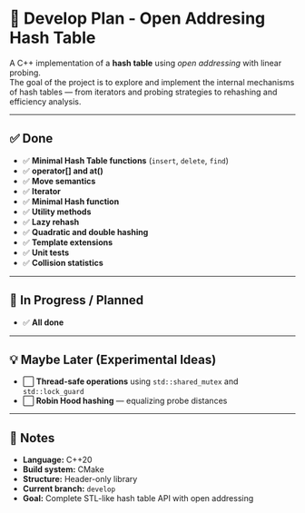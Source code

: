 # 🧠 Develop Plan - Open Addresing Hash Table

A C++ implementation of a **hash table** using *open addressing* with linear probing.  
The goal of the project is to explore and implement the internal mechanisms of hash tables — from iterators and probing strategies to rehashing and efficiency analysis.

---

## ✅ Done
- ✅ **Minimal Hash Table functions** (`insert`, `delete`, `find`)
- ✅ **operator[] and at()**
- ✅ **Move semantics**
- ✅ **Iterator**
- ✅ **Minimal Hash function**
- ✅ **Utility methods**
- ✅ **Lazy rehash**
- ✅ **Quadratic and double hashing**
- ✅ **Template extensions**
- ✅ **Unit tests**
- ✅ **Collision statistics** 
---

## 🚧 In Progress / Planned
- ✅ **All done** 
---

## 💡 Maybe Later (Experimental Ideas)

- ⬜ **Thread-safe operations** using `std::shared_mutex` and `std::lock_guard`  
- ⬜ **Robin Hood hashing** — equalizing probe distances  

---

## 🧩 Notes

- **Language:** C++20  
- **Build system:** CMake 
- **Structure:** Header-only library  
- **Current branch:** `develop`  
- **Goal:** Complete STL-like hash table API with open addressing  
